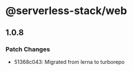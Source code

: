 # @serverless-stack/web

## 1.0.8

### Patch Changes

- 51368c043: Migrated from lerna to turborepo
